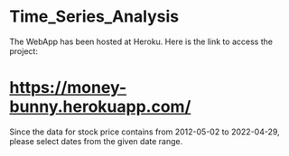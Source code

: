 # Time_Series_Analysis

The WebApp has been hosted at Heroku. Here is the link to access the project:

# https://money-bunny.herokuapp.com/

Since the data for stock price contains from 2012-05-02 to 2022-04-29, please select dates from the given date range.

